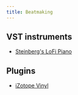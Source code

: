 ```yaml
---
title: Beatmaking
---
```


## VST instruments

- [Steinberg's LoFi Piano](https://www.steinberg.net/vst-instruments/lofi-piano/)

## Plugins

- [iZotope Vinyl](https://www.izotope.com/en/products/vinyl.html)
